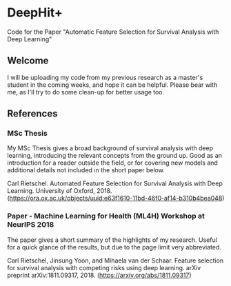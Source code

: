 # DeepHit+
Code for the Paper "Automatic Feature Selection for Survival Analysis with Deep Learning"

## Welcome
I will be uploading my code from my previous research as a master's student in the coming weeks, and hope it can be helpful. Please bear with me, as I'll try to do some clean-up for better usage too.

## References

### MSc Thesis
My MSc Thesis gives a broad background of survival analysis with deep learning, introducing the relevant concepts from the ground up. Good as an introduction for a reader outside the field, or for covering new models and additional details not included in the short paper below.

Carl Rietschel. Automated Feature Selection for Survival Analysis with Deep Learning. University of Oxford, 2018. (https://ora.ox.ac.uk/objects/uuid:e63f1610-11bd-46f0-af14-b310b4bea048)

### Paper - Machine Learning for Health (ML4H) Workshop at NeurIPS 2018
The paper gives a short summary of the highlights of my research. Useful for a quick glance of the results, but due to the page limit very abbreviated.

Carl Rietschel, Jinsung Yoon, and Mihaela van der Schaar. Feature selection for survival analysis with competing risks using deep learning. arXiv preprint arXiv:1811.09317, 2018. (https://arxiv.org/abs/1811.09317)
